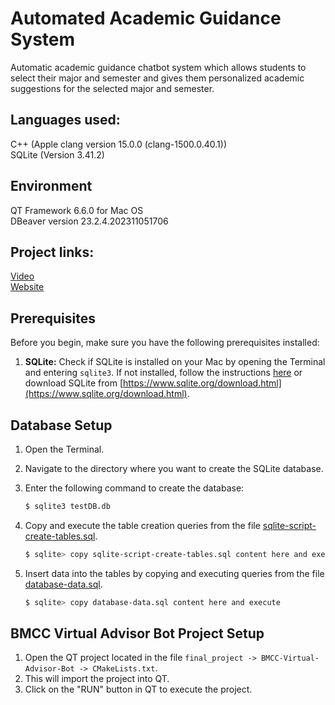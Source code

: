 # Automated Academic Guidance System

Automatic academic guidance chatbot system which allows students to select their major and semester and gives them personalized academic suggestions for the selected major and semester.

## Languages used:
C++ (Apple clang version 15.0.0 (clang-1500.0.40.1))\
SQLite (Version 3.41.2)

## Environment
QT Framework 6.6.0 for Mac OS \
DBeaver version 23.2.4.202311051706

## Project links: 
[Video](https://www.youtube.com/watch?v=5PbESbaHiAc)\
[Website](https://sites.google.com/view/advisementchatbot/)


## Prerequisites

Before you begin, make sure you have the following prerequisites installed:

1. **SQLite:** Check if SQLite is installed on your Mac by opening the Terminal and entering `sqlite3`. If not installed, follow the instructions [here](https://www.tutorialspoint.com/sqlite/sqlite_installation.htm) or download SQLite from [https://www.sqlite.org/download.html](https://www.sqlite.org/download.html).

## Database Setup

1. Open the Terminal.
2. Navigate to the directory where you want to create the SQLite database.
3. Enter the following command to create the database:

    ```bash
    $ sqlite3 testDB.db
    ```

4. Copy and execute the table creation queries from the file [sqlite-script-create-tables.sql](https://github.com/methsaraperera/fall23-final-project/blob/main/sqlite-script-create-tables.sql).

    ```bash
    $ sqlite> copy sqlite-script-create-tables.sql content here and execute
    ```

5. Insert data into the tables by copying and executing queries from the file [database-data.sql](https://github.com/methsaraperera/fall23-final-project/blob/main/database-data.sql).

    ```bash
    $ sqlite> copy database-data.sql content here and execute
    ```

## BMCC Virtual Advisor Bot Project Setup

1. Open the QT project located in the file `final_project -> BMCC-Virtual-Advisor-Bot -> CMakeLists.txt`.
2. This will import the project into QT.
3. Click on the "RUN" button in QT to execute the project.




